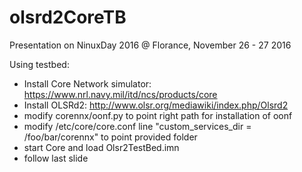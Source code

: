 # olsrd2CoreTB
Presentation on NinuxDay 2016 @  Florance, November 26 - 27 2016

Using testbed:
- Install Core Network simulator: https://www.nrl.navy.mil/itd/ncs/products/core
- Install OLSRd2: http://www.olsr.org/mediawiki/index.php/Olsrd2
- modify corennx/oonf.py to point right path for installation of oonf
- modify /etc/core/core.conf line "custom_services_dir = /foo/bar/corennx" to point provided folder
- start Core and load Olsr2TestBed.imn
- follow last slide
